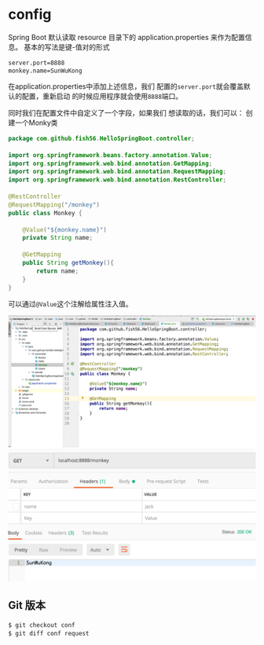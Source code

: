 # config
Spring Boot 默认读取 resource 目录下的
application.properties 来作为配置信息。
基本的写法是键-值对的形式
```
server.port=8888
monkey.name=SunWuKong
```
在application.properties中添加上述信息，我们
配置的`server.port`就会覆盖默认的配置，重新启动
的时候应用程序就会使用`8888`端口。

同时我们在配置文件中自定义了一个字段，如果我们
想读取的话，我们可以：
创建一个Monky类
``` java
package com.github.fish56.HelloSpringBoot.controller;

import org.springframework.beans.factory.annotation.Value;
import org.springframework.web.bind.annotation.GetMapping;
import org.springframework.web.bind.annotation.RequestMapping;
import org.springframework.web.bind.annotation.RestController;

@RestController
@RequestMapping("/monkey")
public class Monkey {
    
    @Value("${monkey.name}")
    private String name;

    @GetMapping
    public String getMonkey(){
        return name;
    }
}
```
可以通过`@Value`这个注解给属性注入值。

![](./conf/idea.png)
![](./conf/name.png)
  
## Git 版本
``` bash
$ git checkout conf
$ git diff conf request
```
